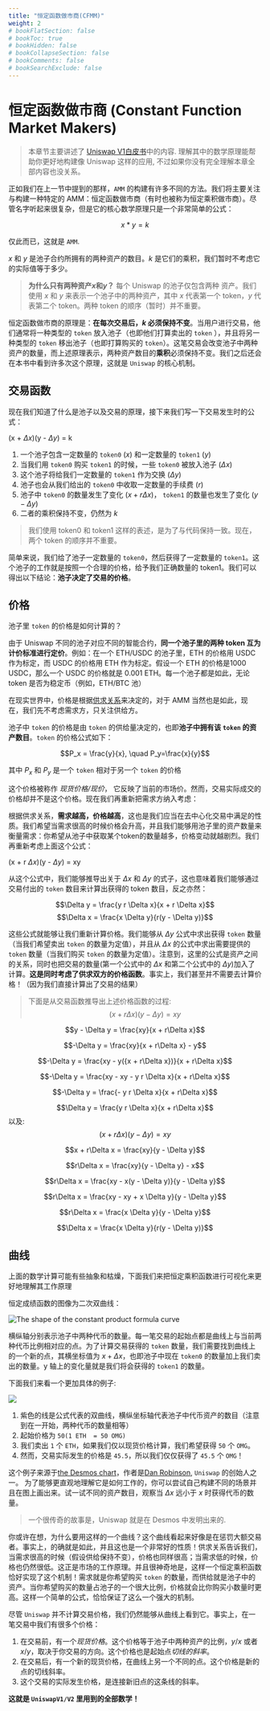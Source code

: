 ```yaml
---
title: "恒定函数做市商(CFMM)"
weight: 2
# bookFlatSection: false
# bookToc: true
# bookHidden: false
# bookCollapseSection: false
# bookComments: false
# bookSearchExclude: false
---
```


[//]: # ({{< katex display >}} {{</ katex >}})

# 恒定函数做市商 (Constant Function Market Makers)

> 本章节主要讲述了 [Uniswap V1白皮书](https://github.com/Uniswap/docs/tree/main/docs/contracts/v1)中的内容. 理解其中的数学原理能帮助你更好地构建像 Uniswap 这样的应用, 不过如果你没有完全理解本章全部内容也没关系。

正如我们在上一节中提到的那样，`AMM` 的构建有许多不同的方法。我们将主要关注与构建一种特定的 AMM：恒定函数做市商（有时也被称为恒定乘积做市商）。尽管名字听起来很复杂，但是它的核心数学原理只是一个非常简单的公式：


$$x * y = k$$

仅此而已，这就是 `AMM`.

$x$ 和 $y$ 是池子合约所拥有的两种资产的数目。$k$ 是它们的乘积，我们暂时不考虑它的实际值等于多少。

> **为什么只有两种资产*x*和*y*？**
每个 Uniswap 的池子仅包含两种 资产。我们使用 *x* 和 *y* 来表示一个池子中的两种资产，其中 *x* 代表第一个 token，*y* 代表第二个 token。两种 token 的顺序（暂时）并不重要。

恒定函数做市商的原理是：**在每次交易后，*k* 必须保持不变**。当用户进行交易，他们通常将一种类型的 `token` 放入池子（也即他们打算卖出的 `token` ），并且将另一种类型的 `token` 移出池子（也即打算购买的 `token`）。这笔交易会改变池子中两种资产的数量，而上述原理表示，两种资产数目的**乘积**必须保持不变。我们之后还会在本书中看到许多次这个原理，这就是 `Uniswap` 的核心机制。

## 交易函数
现在我们知道了什么是池子以及交易的原理，接下来我们写一下交易发生时的公式：

(x + $\Delta x$)(y - $\Delta y$) = k

1. 一个池子包含一定数量的 `token0` ($x$) 和一定数量的 `token1` ($y$)
2. 当我们用 `token0` 购买 `token1` 的时候，一些 `token0` 被放入池子 ($\Delta x$)
3. 这个池子将给我们一定数量的 `token1` 作为交换 ($\Delta y$)
4. 池子也会从我们给出的 `token0` 中收取一定数量的手续费 ($r$)
5. 池子中 `token0` 的数量发生了变化 ($x + r \Delta x$)， `token1` 的数量也发生了变化 ($y - \Delta y$)
6. 二者的乘积保持不变，仍然为 $k$

> 我们使用 token0 和 token1 这样的表述，是为了与代码保持一致。现在，两个 token 的顺序并不重要。

简单来说，我们给了池子一定数量的 `token0`，然后获得了一定数量的 `token1`。这个池子的工作就是按照一个合理的价格，给予我们正确数量的 token1。我们可以得出以下结论：**池子决定了交易的价格**。


## 价格

池子里 `token` 的价格是如何计算的？

由于 Uniswap 不同的池子对应不同的智能合约，**同一个池子里的两种 token 互为计价标准进行定价**。例如：在一个 ETH/USDC 的池子里，ETH 的价格用 USDC 作为标定，而 USDC 的价格用 ETH 作为标定。假设一个 ETH 的价格是1000 USDC，那么一个 USDC 的价格就是 0.001 ETH。每一个池子都是如此，无论 token 是否为稳定币（例如，ETH/BTC 池）

在现实世界中，价格是根据[供求关系](https://www.investopedia.com/terms/l/law-of-supply-demand.asp)来决定的，对于 AMM 当然也是如此，现在，我们先不考虑需求方，只关注供给方。

池子中 `token` 的价格是由 `token` 的供给量决定的，也即**池子中拥有该 `token` 的资产数目**。`token` 的价格公式如下：


$$P_x = \frac{y}{x}, \quad P_y=\frac{x}{y}$$

其中 $P_x$ 和 $P_y$ 是一个 `token` 相对于另一个 `token` 的价格

这个价格被称作 *现货价格/现价*， 它反映了当前的市场价。然而，交易实际成交的价格却并不是这个价格。现在我们再重新把需求方纳入考虑：

根据供求关系，**需求越高，价格越高**，这也是我们应当在去中心化交易中满足的性质。我们希望当需求很高的时候价格会升高，并且我们能够用池子里的资产数量来衡量需求：你希望从池子中获取某个token的数量越多，价格变动就越剧烈。我们再重新考虑上面这个公式：


(x + r $\Delta x$)(y - $\Delta y$)  = xy

从这个公式中，我们能够推导出关于 $\Delta x$ 和 $\Delta y$ 的式子，这也意味着我们能够通过交易付出的 `token` 数目来计算出获得的 token 数目，反之亦然：


$$\Delta y = \frac{y r \Delta x}{x + r \Delta x}$$
$$\Delta x = \frac{x \Delta y}{r(y - \Delta y)}$$

这些公式就能够让我们重新计算价格。我们能够从 $\Delta y$ 公式中求出获得 `token` 数量（当我们希望卖出 `token` 的数量为定值），并且从 $\Delta x$ 的公式中求出需要提供的 `token` 数量（当我们购买 `token` 的数量为定值）。注意到，这里的公式是资产之间的关系，同时也把交易的数量(第一个公式中的 $\Delta x$ 和第二个公式中的 $\Delta y$)加入了计算。**这是同时考虑了供求双方的价格函数**。事实上，我们甚至并不需要去计算价格！（因为我们直接计算出了交易的结果）


> 下面是从交易函数推导出上述价格函数的过程:
$$(x + r\Delta x)(y - \Delta y) = xy$$

$$y - \Delta y = \frac{xy}{x + r\Delta x}$$

$$-\Delta y = \frac{xy}{x + r\Delta x} - y$$

$$-\Delta y = \frac{xy - y({x + r\Delta x})}{x + r\Delta x}$$

$$-\Delta y = \frac{xy - xy - y r \Delta x}{x + r\Delta x}$$

$$-\Delta y = \frac{- y r \Delta x}{x + r\Delta x}$$

$$\Delta y = \frac{y r \Delta x}{x + r\Delta x}$$
以及:
$$(x + r\Delta x)(y - \Delta y) = xy$$

$$x + r\Delta x = \frac{xy}{y - \Delta y}$$

$$r\Delta x = \frac{xy}{y - \Delta y} - x$$

$$r\Delta x = \frac{xy - x(y - \Delta y)}{y - \Delta y}$$

$$r\Delta x = \frac{xy - xy + x \Delta y}{y - \Delta y}$$

$$r\Delta x = \frac{x \Delta y}{y - \Delta y}$$

$$\Delta x = \frac{x \Delta y}{r(y - \Delta y)}$$

## 曲线

上面的数学计算可能有些抽象和枯燥，下面我们来把恒定乘积函数进行可视化来更好地理解其工作原理

恒定成绩函数的图像为二次双曲线：


![The shape of the constant product formula curve](images/the_curve.png)

横纵轴分别表示池子中两种代币的数量。每一笔交易的起始点都是曲线上与当前两种代币比例相对应的点。为了计算交易获得的 `token` 数量，我们需要找到曲线上的一个新的点，其横坐标值为 $x+\Delta x$，也即池子中现在 `token0` 的数量加上我们卖出的数量。y 轴上的变化量就是我们将会获得的 `token1` 的数量。

下面我们来看一个更加具体的例子:

![](images/eth_to_token.png)
1. 紫色的线是公式代表的双曲线，横纵坐标轴代表池子中代币资产的数目（注意到在一开始，两种代币的数量相等）
2. 起始价格为 `50(1 ETH  = 50 OMG)`
3. 我们卖出 `1` 个 `ETH`，如果我们仅以现货价格计算，我们希望获得 `50` 个 `OMG`。
4. 然而，交易实际发生的价格是 `45.5`，所以我们仅仅获得了 `45.5` 个 `OMG`！

这个例子来源于[the Desmos chart](https://www.desmos.com/calculator/7wbvkts2jf)，作者是[Dan Robinson](https://twitter.com/danrobinson),
`Uniswap` 的创始人之一。 为了能够更直观地理解它是如何工作的，你可以尝试自己构建不同的场景并且在图上画出来。试一试不同的资产数目，观察当 $\Delta x$ 远小于 $x$ 时获得代币的数量。

> 一个很传奇的故事是，Uniswap 就是在 Desmos 中发明出来的.

你或许在想，为什么要用这样的一个曲线？这个曲线看起来好像是在惩罚大额交易者。事实上，的确就是如此，并且这也是一个非常好的性质！供求关系告诉我们，当需求很高的时候（假设供给保持不变），价格也同样很高；当需求低的时候，价格也仍然很低。这正是市场的工作原理。并且很神奇地是，这样一个恒定乘积函数恰好实现了这个机制！需求就是你希望购买 `token` 的数量，而供给就是池子中的资产。当你希望购买的数量占池子的一个很大比例，价格就会比你购买小数量时更高。这样一个简单的公式，恰恰保证了这么一个强大的机制。

尽管 `Uniswap` 并不计算交易价格，我们仍然能够从曲线上看到它。事实上，在一笔交易中我们有很多个价格：
1. 在交易前，有一个*现货价格*。这个价格等于池子中两种资产的比例，$y/x$ 或者 $x/y$，取决于你交易的方向。这个价格也是起始点*切线的斜率*。
2. 在交易后，有一个新的现货价格，在曲线上另一个不同的点。这个价格是新的点的切线斜率。
3. 这个交易的实际发生价格，是连接新旧点的这条线的斜率。

**这就是 `UniswapV1/V2` 里用到的全部数学！**
